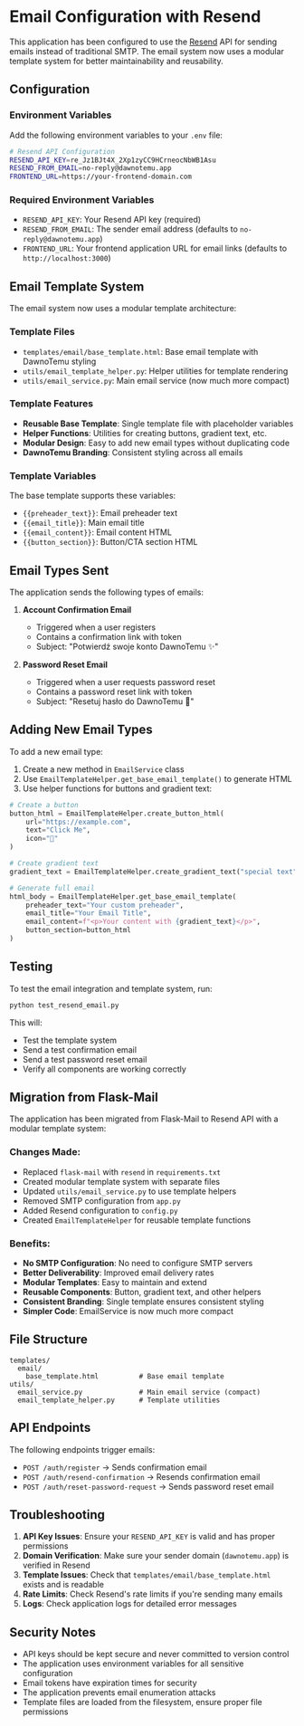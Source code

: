 # Email Configuration with Resend

This application has been configured to use the [Resend](https://resend.com) API for sending emails instead of traditional SMTP. The email system now uses a modular template system for better maintainability and reusability.

## Configuration

### Environment Variables

Add the following environment variables to your `.env` file:

```bash
# Resend API Configuration
RESEND_API_KEY=re_Jz1BJt4X_2Xp1zyCC9HCrneocNbWB1Asu
RESEND_FROM_EMAIL=no-reply@dawnotemu.app
FRONTEND_URL=https://your-frontend-domain.com
```

### Required Environment Variables

- `RESEND_API_KEY`: Your Resend API key (required)
- `RESEND_FROM_EMAIL`: The sender email address (defaults to `no-reply@dawnotemu.app`)
- `FRONTEND_URL`: Your frontend application URL for email links (defaults to `http://localhost:3000`)

## Email Template System

The email system now uses a modular template architecture:

### Template Files

- `templates/email/base_template.html`: Base email template with DawnoTemu styling
- `utils/email_template_helper.py`: Helper utilities for template rendering
- `utils/email_service.py`: Main email service (now much more compact)

### Template Features

- **Reusable Base Template**: Single template file with placeholder variables
- **Helper Functions**: Utilities for creating buttons, gradient text, etc.
- **Modular Design**: Easy to add new email types without duplicating code
- **DawnoTemu Branding**: Consistent styling across all emails

### Template Variables

The base template supports these variables:

- `{{preheader_text}}`: Email preheader text
- `{{email_title}}`: Main email title
- `{{email_content}}`: Email content HTML
- `{{button_section}}`: Button/CTA section HTML

## Email Types Sent

The application sends the following types of emails:

1. **Account Confirmation Email**
   - Triggered when a user registers
   - Contains a confirmation link with token
   - Subject: "Potwierdź swoje konto DawnoTemu ✨"

2. **Password Reset Email**
   - Triggered when a user requests password reset
   - Contains a password reset link with token
   - Subject: "Resetuj hasło do DawnoTemu 🔐"

## Adding New Email Types

To add a new email type:

1. Create a new method in `EmailService` class
2. Use `EmailTemplateHelper.get_base_email_template()` to generate HTML
3. Use helper functions for buttons and gradient text:

```python
# Create a button
button_html = EmailTemplateHelper.create_button_html(
    url="https://example.com",
    text="Click Me",
    icon="🚀"
)

# Create gradient text
gradient_text = EmailTemplateHelper.create_gradient_text("special text")

# Generate full email
html_body = EmailTemplateHelper.get_base_email_template(
    preheader_text="Your custom preheader",
    email_title="Your Email Title",
    email_content=f"<p>Your content with {gradient_text}</p>",
    button_section=button_html
)
```

## Testing

To test the email integration and template system, run:

```bash
python test_resend_email.py
```

This will:
- Test the template system
- Send a test confirmation email
- Send a test password reset email
- Verify all components are working correctly

## Migration from Flask-Mail

The application has been migrated from Flask-Mail to Resend API with a modular template system:

### Changes Made:
- Replaced `flask-mail` with `resend` in `requirements.txt`
- Created modular template system with separate files
- Updated `utils/email_service.py` to use template helpers
- Removed SMTP configuration from `app.py`
- Added Resend configuration to `config.py`
- Created `EmailTemplateHelper` for reusable template functions

### Benefits:
- **No SMTP Configuration**: No need to configure SMTP servers
- **Better Deliverability**: Improved email delivery rates
- **Modular Templates**: Easy to maintain and extend
- **Reusable Components**: Button, gradient text, and other helpers
- **Consistent Branding**: Single template ensures consistent styling
- **Simpler Code**: EmailService is now much more compact

## File Structure

```
templates/
  email/
    base_template.html          # Base email template
utils/
  email_service.py              # Main email service (compact)
  email_template_helper.py      # Template utilities
```

## API Endpoints

The following endpoints trigger emails:

- `POST /auth/register` → Sends confirmation email
- `POST /auth/resend-confirmation` → Resends confirmation email  
- `POST /auth/reset-password-request` → Sends password reset email

## Troubleshooting

1. **API Key Issues**: Ensure your `RESEND_API_KEY` is valid and has proper permissions
2. **Domain Verification**: Make sure your sender domain (`dawnotemu.app`) is verified in Resend
3. **Template Issues**: Check that `templates/email/base_template.html` exists and is readable
4. **Rate Limits**: Check Resend's rate limits if you're sending many emails
5. **Logs**: Check application logs for detailed error messages

## Security Notes

- API keys should be kept secure and never committed to version control
- The application uses environment variables for all sensitive configuration
- Email tokens have expiration times for security
- The application prevents email enumeration attacks
- Template files are loaded from the filesystem, ensure proper file permissions 